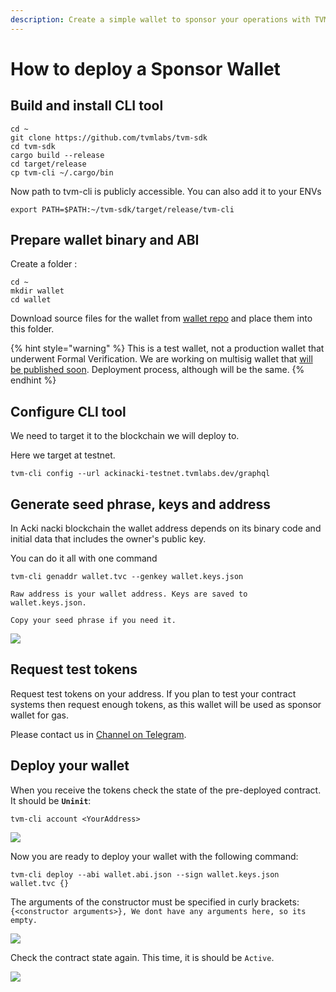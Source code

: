 ```yaml
---
description: Create a simple wallet to sponsor your operations with TVM CLI
---
```


# How to deploy a Sponsor Wallet

## **Build and install CLI tool** <a href="#create-a-wallet" id="create-a-wallet"></a>

```
cd ~
git clone https://github.com/tvmlabs/tvm-sdk
cd tvm-sdk
cargo build --release
cd target/release
cp tvm-cli ~/.cargo/bin

```

Now path to tvm-cli is publicly accessible. You can also add it to your ENVs&#x20;

`export PATH=$PATH:~/tvm-sdk/target/release/tvm-cli`

## **Prepare wallet binary and ABI** <a href="#create-a-wallet" id="create-a-wallet"></a>

Create a folder :

```
cd ~
mkdir wallet
cd wallet
```

Download source files for the wallet from [wallet repo](https://github.com/tvmlabs/sdk-examples/tree/main/contracts/simpleWallet) and place them into this folder.

{% hint style="warning" %}
This is a test wallet, not a production wallet that underwent Formal Verification. We are working on multisig wallet that [will be published soon](https://github.com/gosh-sh/ackinacki-wallet).  Deployment process, although will be the same.&#x20;
{% endhint %}

## Configure CLI tool

We need to target it to the blockchain we will deploy to.

Here we target at testnet.

```
tvm-cli config --url ackinacki-testnet.tvmlabs.dev/graphql
```

## Generate seed phrase, keys and address

In Acki nacki blockchain the wallet address depends on its binary code and initial data that includes the owner's public key.

You can do it all with one command

```
tvm-cli genaddr wallet.tvc --genkey wallet.keys.json
```

`Raw address is your wallet address. Keys are saved to wallet.keys.json.`&#x20;

`Copy your seed phrase if you need it.`

![](https://dev.docs-gosh.pages.dev/images/n\_Acki\_Nacki\_c\_t\_n\_giver\_genn\_addr.jpg)

## **Request test tokens** <a href="#request-test-tokens-for-future-use" id="request-test-tokens-for-future-use"></a>

Request test tokens on your address. If you plan to test your contract systems then request enough tokens, as this wallet will be used as sponsor wallet for gas.

Please contact us in [Channel on Telegram](https://t.me/+1tWNH2okaPthMWU0).&#x20;

## Deploy your wallet

When you receive the tokens check the state of the pre-deployed contract. It should be **`Uninit`**:

```
tvm-cli account <YourAddress>
```

![](https://dev.docs-gosh.pages.dev/images/n\_Acki\_Nacki\_c\_t\_n\_giver\_account.jpg)

Now you are ready to deploy your wallet with the following command:

```
tvm-cli deploy --abi wallet.abi.json --sign wallet.keys.json wallet.tvc {}
```

The arguments of the constructor must be specified in curly brackets:\
`{<constructor arguments>}, We dont have any arguments here, so its empty.`&#x20;

![](https://dev.docs-gosh.pages.dev/images/n\_Acki\_Nacki\_c\_t\_n\_giver\_deploy.jpg)

Check the contract state again. This time, it is should be `Active`.

![](https://dev.docs-gosh.pages.dev/images/n\_Acki\_Nacki\_c\_t\_n\_giver\_account2.jpg)
